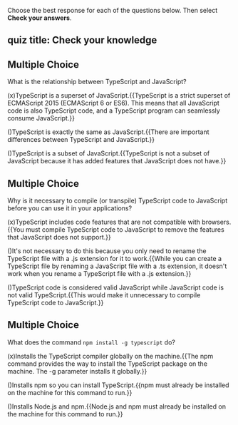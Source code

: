 Choose the best response for each of the questions below. Then select **Check your answers**.
## quiz title: Check your knowledge

## Multiple Choice

What is the relationship between TypeScript and JavaScript?

(x)TypeScript is a superset of JavaScript.{{TypeScript is a strict superset of ECMAScript 2015 (ECMAScript 6 or ES6). This means that all JavaScript code is also TypeScript code, and a TypeScript program can seamlessly consume JavaScript.}}

()TypeScript is exactly the same as JavaScript.{{There are important differences between TypeScript and JavaScript.}}

()TypeScript is a subset of JavaScript.{{TypeScript is not a subset of JavaScript because it has added features that JavaScript does not have.}}

## Multiple Choice

Why is it necessary to compile (or transpile) TypeScript code to JavaScript before you can use it in your applications?

(x)TypeScript includes code features that are not compatible with browsers.{{You must compile TypeScript code to JavaScript to remove the features that JavaScript does not support.}}

()It's not necessary to do this because you only need to rename the TypeScript file with a .js extension for it to work.{{While you can create a TypeScript file by renaming a JavaScript file with a .ts extension, it doesn't work when you rename a TypeScript file with a .js extension.}}

()TypeScript code is considered valid JavaScript while JavaScript code is not valid TypeScript.{{This would make it unnecessary to compile TypeScript code to JavaScript.}}

## Multiple Choice

What does the command `npm install -g typescript` do?

(x)Installs the TypeScript compiler globally on the machine.{{The npm command provides the way to install the TypeScript package on the machine. The -g parameter installs it globally.}}

()Installs npm so you can install TypeScript.{{npm must already be installed on the machine for this command to run.}}

()Installs Node.js and npm.{{Node.js and npm must already be installed on the machine for this command to run.}}
